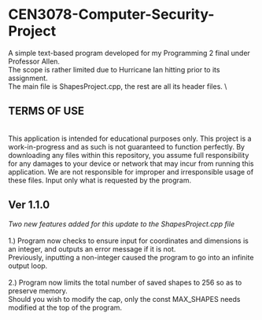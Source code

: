 # CEN3078-Computer-Security-Project
A simple text-based program developed for my Programming 2 final under Professor Allen. \
The scope is rather limited due to Hurricane Ian hitting prior to its assignment.
\
The main file is ShapesProject.cpp, the rest are all its header files. 
\
## TERMS OF USE
\
This application is intended for educational purposes only. This project is a work-in-progress and as such is not guaranteed to function perfectly. By downloading any files within this repository, you assume full responsibility for any damages to your device or network that may incur from running this application. We are not responsible for improper and irresponsible usage of these files. Input only what is requested by the program.



## Ver 1.1.0
*Two new features added for this update to the ShapesProject.cpp file* \
\
1.) Program now checks to ensure input for coordinates and dimensions is an integer, and outputs an error message if it is not. \
Previously, inputting a non-integer caused the program to go into an infinite output loop. \
\
2.) Program now limits the total number of saved shapes to 256 so as to preserve memory. \
Should you wish to modify the cap, only the const MAX_SHAPES needs modified at the top of the program.
